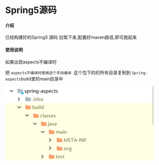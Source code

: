 # Spring5源码

#### 介绍
已经构建好的Spring5 源码
拉取下来,配置好maven路径,即可跑起来



#### 使用说明

如果出现aspects不编译时

把 `aspects不编译时使用这个手动编译 `这个包下的的所有目录复制到 `Spring-aspects`build里的main目录中

![1575781882858](img\1575781882858.png)

